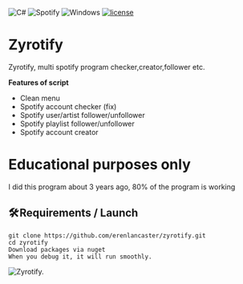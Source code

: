 ![C#](https://img.shields.io/badge/c%23-%23239120.svg?style=for-the-badge&logo=c-sharp&logoColor=white)
![Spotify](https://img.shields.io/badge/Spotify-1ED760?style=for-the-badge&logo=spotify&logoColor=white)
![Windows](https://img.shields.io/badge/Windows-0078D6?style=for-the-badge&logo=windows&logoColor=white)
[![license](https://img.shields.io/badge/License-GNU-blue.svg)](https://www.gnu.org/licenses/gpl-3.0.fr.html)
# Zyrotify
Zyrotify, multi spotify program checker,creator,follower etc.

**Features of script**
 - Clean menu
 - Spotify account checker (fix)
 - Spotify user/artist follower/unfollower
 - Spotify playlist follower/unfollower
 - Spotify account creator


# Educational purposes only
I did this program about 3 years ago, 80% of the program is working

## **🛠️ Requirements / Launch**

```
git clone https://github.com/erenlancaster/zyrotify.git
cd zyrotify
Download packages via nuget
When you debug it, it will run smoothly.
```


![Zyrotify.](https://i.hizliresim.com/SqJAeC.png)
